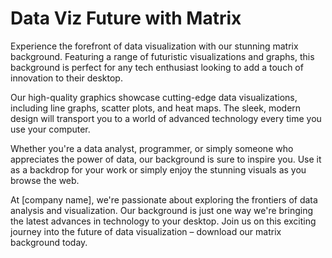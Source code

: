 <!--font:Inter-->

# Data Viz Future with Matrix

Experience the forefront of data visualization with our stunning matrix background. Featuring a range of futuristic visualizations and graphs, this background is perfect for any tech enthusiast looking to add a touch of innovation to their desktop.

Our high-quality graphics showcase cutting-edge data visualizations, including line graphs, scatter plots, and heat maps. The sleek, modern design will transport you to a world of advanced technology every time you use your computer.

Whether you're a data analyst, programmer, or simply someone who appreciates the power of data, our background is sure to inspire you. Use it as a backdrop for your work or simply enjoy the stunning visuals as you browse the web.

At [company name], we're passionate about exploring the frontiers of data analysis and visualization. Our background is just one way we're bringing the latest advances in technology to your desktop. Join us on this exciting journey into the future of data visualization – download our matrix background today.

<!--

Write me markdown content of website with wallpaper:

"A wallpaper featuring a matrix of futuristic data visualizations and graphs"

The header of the page should not be copy of the text but rather a real content of the website which is using this wallpaper.


---


# Futuristic Data Visualization Wallpaper

Add a touch of futuristic style to your desktop with our stunning wallpaper featuring a matrix of data visualizations and graphs. This wallpaper is perfect for anyone who loves technology, data analysis, or simply wants to add a modern edge to their computer setup.

Our wallpaper is designed with high-quality graphics that showcase a range of data visualizations, including line graphs, scatter plots, and heat maps. The sleek, futuristic design is sure to impress anyone who sees it, and the detailed visuals will keep you engaged and inspired every time you use your computer.

Whether you're a data analyst, programmer, or just someone who appreciates cutting-edge design, our wallpaper is sure to make a statement. Download it today and see for yourself how this stunning visual can transform your desktop into a work of art.


---


Heading should not include word "wallpaper". The website should not be about the wallpaper itself, wallpaper is just a related background, rewrite whole content.


---


# Explore the Future of Data Visualization with Our Matrix Wallpaper

Experience the cutting-edge world of data visualization with our stunning matrix wallpaper. Featuring futuristic data visualizations and graphs, this wallpaper is the perfect addition to any tech lover's desktop.

Our high-quality graphics showcase a range of data visualizations, including line graphs, scatter plots, and heat maps. The sleek, modern design will transport you to a world of advanced technology and innovation every time you use your computer.

Whether you're a data analyst, programmer, or simply someone who appreciates the power of data, our wallpaper is sure to inspire you. Use it as a backdrop for your work or simply enjoy the stunning visuals as you browse the web.

At [company name], we're passionate about exploring the frontiers of data analysis and visualization. Our wallpaper is just one way we're bringing the latest advances in technology to your desktop. Join us on this exciting journey into the future of data visualization – download our matrix wallpaper today.


---


Heading should not include word "wallpaper". The website should not be about the wallpaper itself, wallpaper is just a related background, rewrite whole content.


---


# Explore the Future of Data Visualization with Our Matrix Background

Step into the future of data visualization with our stunning matrix background. Featuring a range of futuristic data visualizations and graphs, this background is the perfect addition to any tech enthusiast's desktop.

Our high-quality graphics showcase cutting-edge data visualizations, including line graphs, scatter plots, and heat maps. The sleek, modern design will transport you to a world of advanced technology and innovation every time you use your computer.

Whether you're a data analyst, programmer, or simply someone who appreciates the power of data, our background is sure to inspire you. Use it as a backdrop for your work or simply enjoy the stunning visuals as you browse the web.

At [company name], we're passionate about exploring the frontiers of data analysis and visualization. Our background is just one way we're bringing the latest advances in technology to your desktop. Join us on this exciting journey into the future of data visualization – download our matrix background today.


---


Heading is too long, rewrite whole content.


---


# Discover the Future of Data Visualization with Our Matrix Background

Experience the forefront of data visualization with our stunning matrix background. Featuring a range of futuristic visualizations and graphs, this background is perfect for any tech enthusiast looking to add a touch of innovation to their desktop.

Our high-quality graphics showcase cutting-edge data visualizations, including line graphs, scatter plots, and heat maps. The sleek, modern design will transport you to a world of advanced technology every time you use your computer.

Whether you're a data analyst, programmer, or simply someone who appreciates the power of data, our background is sure to inspire you. Use it as a backdrop for your work or simply enjoy the stunning visuals as you browse the web.

At [company name], we're passionate about exploring the frontiers of data analysis and visualization. Our background is just one way we're bringing the latest advances in technology to your desktop. Join us on this exciting journey into the future of data visualization – download our matrix background today.


---


Write me a Google font which is best fitting for the website.

Pick from the list:
- Roboto
- Inter
- Raleway
- Barlow Condensed
- Montserrat
- Poppins
- Open Sans
- IBM Plex Sans
- Alegreya
- Lobster
- Great Vibes
- Playfair Display
- Lato
- Orbitron
- Exo 2
- Futura
- Dancing Script


Write just the font name nothing else.


---


Inter

-->
